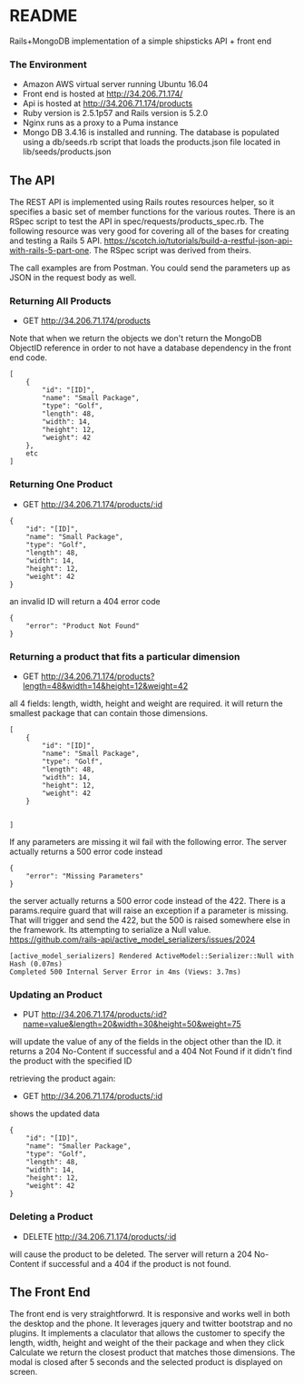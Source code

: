 # README

Rails+MongoDB implementation of a simple shipsticks API + front end 

### The Environment
- Amazon AWS virtual server running Ubuntu 16.04
- Front end is hosted at http://34.206.71.174/ 
- Api is hosted at http://34.206.71.174/products
- Ruby version is 2.5.1p57 and Rails version is 5.2.0
- Nginx runs as a proxy to a Puma instance
- Mongo DB 3.4.16 is installed and running. The database is populated using a db/seeds.rb script that loads the products.json file located in lib/seeds/products.json

## The API

The REST API is implemented using Rails routes resources helper, so it specifies a basic set of member functions for the various routes. There is an RSpec script to test the API in spec/requests/products_spec.rb. The following resource was very good for covering all of the bases for creating and testing a Rails 5 API. https://scotch.io/tutorials/build-a-restful-json-api-with-rails-5-part-one. The RSpec script was derived from theirs. 

The call examples are from Postman. You could send the parameters up as JSON in the request body as well.

### Returning All Products
- GET http://34.206.71.174/products 

Note that when we return the objects we don't return the MongoDB ObjectID reference in order to not have a database dependency in the front end code. 

```
[
    {
        "id": "[ID]",
        "name": "Small Package",
        "type": "Golf",
        "length": 48,
        "width": 14,
        "height": 12,
        "weight": 42
    },
    etc
]
```
### Returning One Product
- GET http://34.206.71.174/products/:id

```
{
    "id": "[ID]",
    "name": "Small Package",
    "type": "Golf",
    "length": 48,
    "width": 14,
    "height": 12,
    "weight": 42
}
```
an invalid ID will return a 404 error code
```
{
    "error": "Product Not Found"
}
```

### Returning a product that fits a particular dimension
- GET http://34.206.71.174/products?length=48&width=14&height=12&weight=42 

all 4 fields: length, width, height and weight are required. it will return the smallest package that can contain those dimensions.
```
[
    {
        "id": "[ID]",
        "name": "Small Package",
        "type": "Golf",
        "length": 48,
        "width": 14,
        "height": 12,
        "weight": 42
    }
    
   
]
```
If any parameters are missing it wil fail with the following error. The server actually returns a 500 error code instead 
```
{
    "error": "Missing Parameters"
}
```

the server actually returns a 500 error code instead of the 422. There is a params.require guard that will raise an exception if a parameter is missing. That will trigger and send the 422, but the 500 is raised somewhere else in the framework. Its attempting to serialize a Null value. https://github.com/rails-api/active_model_serializers/issues/2024
```
[active_model_serializers] Rendered ActiveModel::Serializer::Null with Hash (0.07ms)
Completed 500 Internal Server Error in 4ms (Views: 3.7ms)
```

### Updating an Product

- PUT http://34.206.71.174/products/:id?name=value&length=20&width=30&height=50&weight=75

will update the value of any of the fields in the object other than the ID. it returns a 204 No-Content if successful and a 404 Not Found if it didn't find the product with the specified ID

retrieving the product again:

- GET http://34.206.71.174/products/:id

shows the updated data
```
{
    "id": "[ID]",
    "name": "Smaller Package",
    "type": "Golf",
    "length": 48,
    "width": 14,
    "height": 12,
    "weight": 42
}
```

### Deleting a Product

- DELETE http://34.206.71.174/products/:id

will cause the product to be deleted. The server will return a 204 No-Content if successful and a 404 if the product is not found.


## The Front End

The front end is very straightforwrd. It is responsive and works well in both the desktop and the phone. It leverages jquery and twitter bootstrap and no plugins. It implements a claculator that allows the customer to specify the length, width, height and weight of the their package and when they click Calculate we return the closest product that matches those dimensions. The modal is closed after 5 seconds and the selected product is displayed on screen.





